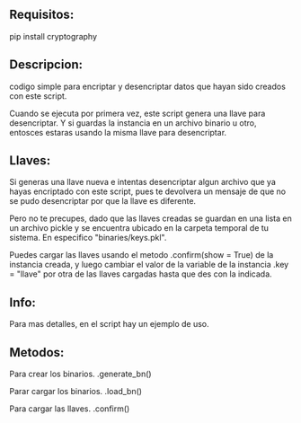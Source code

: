 ## Requisitos:
pip install cryptography

## Descripcion:
codigo simple para encriptar y desencriptar datos que hayan sido creados con este script.

Cuando se ejecuta por primera vez, este script genera una llave para desencriptar. Y si guardas la instancia en un archivo binario u otro, entosces estaras usando la misma llave para desencriptar.

## Llaves:
Si generas una llave nueva e intentas desencriptar algun archivo que ya hayas encriptado con este script, pues te devolvera un mensaje de que no se pudo desencriptar por que la llave es diferente.

Pero no te precupes, dado que las llaves creadas se guardan en una lista en un archivo pickle y se encuentra ubicado en la carpeta temporal de tu sistema. En especifico "binaries/keys.pkl".

Puedes cargar las llaves usando el metodo .confirm(show = True) de la instancia creada, y luego cambiar el valor de la variable de la instancia .key = "llave" por otra de las llaves cargadas hasta que des con la indicada.

## Info:
Para mas detalles, en el script hay un ejemplo de uso.

## Metodos:
Para crear los binarios.
.generate_bn()

Parar cargar los binarios.
.load_bn()

Para cargar las llaves.
.confirm()
